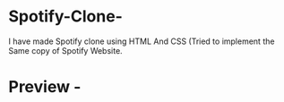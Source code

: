 # Spotify-Clone-
I have made Spotify clone using HTML And CSS (Tried to implement the Same copy of Spotify Website.


# Preview -
![]()
